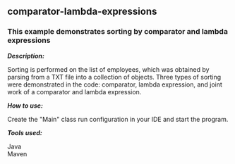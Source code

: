 
## comparator-lambda-expressions

### This example demonstrates sorting by comparator and lambda expressions

***Description:***

Sorting is performed on the list of employees, which was obtained by parsing from 
a TXT file into a collection of objects. Three types of sorting were demonstrated in the code: 
comparator, lambda expression, and joint work of a comparator and lambda expression.

***How to use:***

Create the "Main" class run configuration in your IDE and start the program.

***Tools used:***

Java <br/>
Maven <br/>
